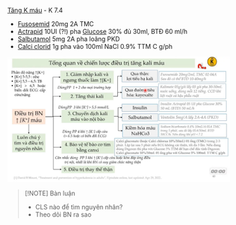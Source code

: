 [Tăng K máu](../The%20TRIO/T%C4%83ng%20K%20m%C3%A1u.md) - K 7.4  
- [Fusosemid](../100%20Reference%20notes/Drug/Furosemide.md) 20mg 2A TMC  
- [Actrapid](Actrapid.md) 10UI (?!) pha [Glucose](../Glucose.md) 30% đủ 30ml, BTĐ 60 ml/h  
- [Salbutamol](Salbutamol.md) 5mg 2A pha loãng PKD  
- [Calci clorid](Calci%20clorid.md) 1g pha vào 100ml NaCl 0.9% TTM C g/ph  
  
  
![Tiếp cận Rối loạn điện giải (Hạ natri + Tăng natri + Hạ & tăng kali) ở BN nặng - Bs Tín-20240902203831086.webp](../200%20FILES/201%20Image/Ti%E1%BA%BFp%20c%E1%BA%ADn%20R%E1%BB%91i%20lo%E1%BA%A1n%20%C4%91i%E1%BB%87n%20gi%E1%BA%A3i%20(H%E1%BA%A1%20natri%20+%20T%C4%83ng%20natri%20+%20H%E1%BA%A1%20&%20t%C4%83ng%20kali)%20%E1%BB%9F%20BN%20n%E1%BA%B7ng%20-%20Bs%20T%C3%ADn-20240902203831086.webp)  
  
  
> [!NOTE] Bàn luận  
> - CLS nào để tìm nguyên nhân?  
> - Theo dõi BN ra sao  
